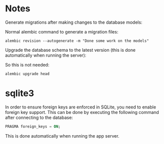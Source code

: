 # Notes

Generate migrations after making changes to the database models:

Normal alembic command to generate a migration files:

    alembic revision --autogenerate -m "Done some work on the models"

Upgrade the database schema to the latest version (this is done automatically when running the server):

So this is not needed:

    alembic upgrade head

# sqlite3

In order to ensure foreign keys are enforced in SQLite, you need to enable foreign key support. This can be done by executing the following command after connecting to the database:

```sql
PRAGMA foreign_keys = ON;
```

This is done automatically when running the app server. 
